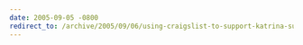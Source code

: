 ```yaml
---
date: 2005-09-05 -0800
redirect_to: /archive/2005/09/06/using-craigslist-to-support-katrina-survivors.aspx/
---
```

